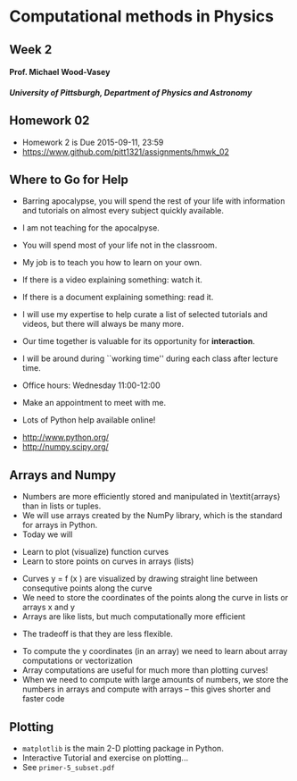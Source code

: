 # Computational methods in Physics
## Week 2
#### Prof. Michael Wood-Vasey
##### University of Pittsburgh, Department of Physics and Astronomy

## Homework 02
* Homework 2 is Due 2015-09-11, 23:59
* https://www.github.com/pitt1321/assignments/hmwk_02


## Where to Go for Help
* Barring apocalypse, you will spend the rest of your life with information and tutorials on almost every subject quickly available.
 - I am not teaching for the apocalpyse.
* You will spend most of your life not in the classroom.
* My job is to teach you how to learn on your own.
* If there is a video explaining something: watch it.
* If there is a document explaining something: read it.
* I will use my expertise to help curate a list of selected tutorials and videos, but there will always be many more.
* Our time together is valuable for its opportunity for **interaction**.

* I will be around during ``working time'' during each class after lecture time.
* Office hours: Wednesday 11:00-12:00
* Make an appointment to meet with me.
* Lots of Python help available online!
 - http://www.python.org/
 - http://numpy.scipy.org/

## Arrays and Numpy

* Numbers are more efficiently stored and manipulated in \textit{arrays} than in lists or tuples.
* We will use arrays created by the NumPy library, which is the standard for arrays in Python.
* Today we will
 - Learn to plot (visualize) function curves
 - Learn to store points on curves in arrays (lists)

* Curves y = f (x ) are visualized by drawing straight line between consequtive points along the curve
* We need to store the coordinates of the points along the curve in lists or arrays x and y
* Arrays are like lists, but much computationally more efficient
 - The tradeoff is that they are less flexible.
* To compute the y coordinates (in an array) we need to learn about array computations or vectorization
* Array computations are useful for much more than plotting curves!
* When we need to compute with large amounts of numbers, we store the numbers in arrays and compute with arrays – this gives shorter and faster code

## Plotting

* `matplotlib` is the main 2-D plotting package in Python.
* Interactive Tutorial and exercise on plotting...
* See `primer-5_subset.pdf`


